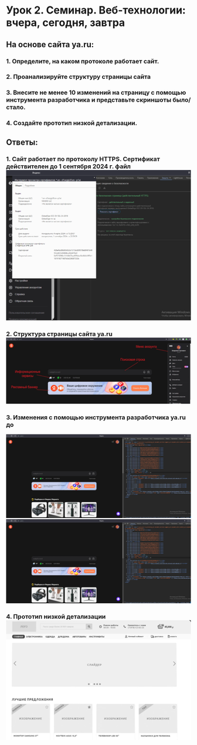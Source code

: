 # Урок 2. Семинар. Веб-технологии: вчера, сегодня, завтра
## На основе сайта ya.ru:

### 1. Определите, на каком протоколе работает сайт.
### 2. Проанализируйте структуру страницы сайта
### 3. Внесите не менее 10 изменений на страницу с помощью инструмента разработчика и представьте скриншоты было/стало.
### 4. Создайте прототип низкой детализации.
## Ответы:
### 1. Сайт работает по протоколу HTTPS. Сертификат действителен до 1 сентября 2024 г. файл ![ssl](ssl_sf.png)
### 2. Cтруктурa страницы сайта ya.ru ![struct](yandex_struct.jpg)
### 3. Изменения с помощью инструмента разработчика ya.ru до 
![ДО](bef.jpg)
![ПОСЛЕ](bef.jpg)
### 4. Прототип низкой детализации ![prototype](p_type.jpg)
